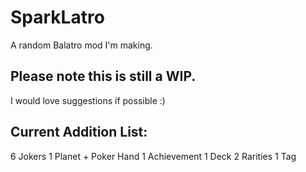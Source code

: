 # SparkLatro
A random Balatro mod I'm making.
## Please note this is still a WIP.
I would love suggestions if possible :)
## Current Addition List:
6 Jokers
1 Planet + Poker Hand
1 Achievement
1 Deck
2 Rarities
1 Tag
